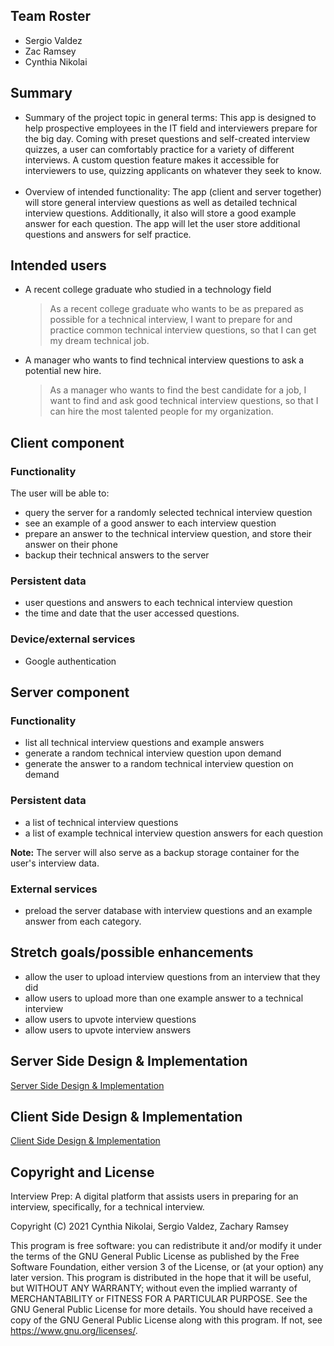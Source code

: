 ## Team Roster

* Sergio Valdez
* Zac Ramsey
* Cynthia Nikolai

## Summary

* Summary of the project topic in general terms:
This app is designed to help prospective employees in the IT field and interviewers prepare for the big day. Coming with preset questions and self-created interview quizzes, a user can comfortably practice for a variety of different interviews. A custom question feature makes it accessible for interviewers to use, quizzing applicants on whatever they seek to know.  
&nbsp;
* Overview of intended functionality:
The app (client and server together) will store general interview questions as well as detailed technical interview questions. Additionally, it also will store a good example answer for each question. The app will let the user store additional questions and answers for self practice.  

## Intended users

* A recent college graduate who studied in a technology field

    > As a recent college graduate who wants to be as prepared as possible for a technical interview, I want to prepare for and practice common technical interview questions, so that I can get my dream technical job.

* A manager who wants to find technical interview questions to ask a potential new hire.

    > As a manager who wants to find the best candidate for a job, I want to find and ask good technical interview questions, so that I can hire the most talented people for my organization.

## Client component

### Functionality

The user will be able to: 
* query the server for a randomly selected technical interview question
* see an example of a good answer to each interview question
* prepare an answer to the technical interview question, and store their answer on their phone
* backup their technical answers to the server

### Persistent data

* user questions and answers to each technical interview question
* the time and date that the user accessed questions.   

### Device/external services

* Google authentication

## Server component

### Functionality
 
* list all technical interview questions and example answers
* generate a random technical interview question upon demand
* generate the answer to a random technical interview question on demand

### Persistent data

* a list of technical interview questions
* a list of example technical interview question answers for each question

**Note:**
The server will also serve as a backup storage container for the user's interview data. 

### External services
 
* preload the server database with interview questions and an example answer from each category.

## Stretch goals/possible enhancements 

* allow the user to upload interview questions from an interview that they did
* allow users to upload more than one example answer to a technical interview
* allow users to upvote interview questions 
* allow users to upvote interview answers

## Server Side Design & Implementation

[Server Side Design & Implementation](server-implementation.md)

## Client Side Design & Implementation

[Client Side Design & Implementation](client-implementation.md)

## Copyright and License

Interview Prep: A digital platform that assists users in preparing for an interview, specifically, for a technical interview.

Copyright (C) 2021  Cynthia Nikolai, Sergio Valdez, Zachary Ramsey

This program is free software: you can redistribute it and/or modify
it under the terms of the GNU General Public License as published by
the Free Software Foundation, either version 3 of the License, or
(at your option) any later version.
This program is distributed in the hope that it will be useful,
but WITHOUT ANY WARRANTY; without even the implied warranty of
MERCHANTABILITY or FITNESS FOR A PARTICULAR PURPOSE.  See the
GNU General Public License for more details.
You should have received a copy of the GNU General Public License
along with this program.  If not, see <https://www.gnu.org/licenses/>.